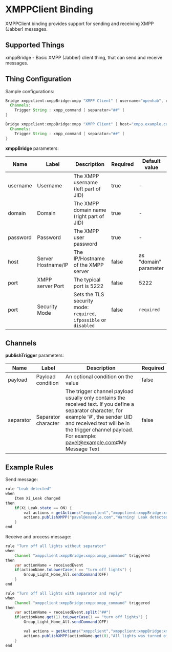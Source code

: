 # XMPPClient Binding

XMPPClient binding provides support for sending and receiving XMPP (Jabber) messages.

## Supported Things

xmppBridge - Basic XMPP (Jabber) client thing, that can send and receive messages.

## Thing Configuration

Sample configurations:

```java
Bridge xmppclient:xmppBridge:xmpp "XMPP Client" [ username="openhab", domain="example.com", password="********" ] {
  Channels:
    Trigger String : xmpp_command [ separator="##" ]
}
```

```java
Bridge xmppclient:xmppBridge:xmpp "XMPP Client" [ host="xmpp.example.com", port=7222, username="openhab", domain="example.com", password="********" ] {
  Channels:
    Trigger String : xmpp_command [ separator="##" ]
}
```

**xmppBridge** parameters:

| Name     | Label              | Description                                                        | Required | Default value         |
|----------|--------------------|--------------------------------------------------------------------|----------|-----------------------|
| username | Username           | The XMPP username (left part of JID)                               | true     | -                     |
| domain   | Domain             | The XMPP domain name (right part of JID)                           | true     | -                     |
| password | Password           | The XMPP user password                                             | true     | -                     |
| host     | Server Hostname/IP | The IP/Hostname of the XMPP server                                 | false    | as "domain" parameter |
| port     | XMPP server Port   | The typical port is 5222                                           | false    | 5222                  |
| port     | Security Mode      | Sets the TLS security mode: `required`, `ifpossible` or `disabled` | false    | `required`            |

## Channels

**publishTrigger** parameters:

| Name      | Label               | Description                                                                                                                                                                                                                                        | Required |
|-----------|---------------------|----------------------------------------------------------------------------------------------------------------------------------------------------------------------------------------------------------------------------------------------------|----------|
| payload   | Payload condition   | An optional condition on the value                                                                                                                                                                                                                 | false    |
| separator | Separator character | The trigger channel payload usually only contains the received text. If you define a separator character, for example '#', the sender UID and received text will be in the trigger channel payload. For example: pavel@example.com#My Message Text | false    |

## Example Rules

Send message:

```java
rule "Leak detected"
when
    Item Xi_Leak changed
then
    if(Xi_Leak.state == ON) {
        val actions = getActions("xmppclient","xmppclient:xmppBridge:xmpp")
        actions.publishXMPP("pavel@example.com","Warning! Leak detected!")
    }
end
```

Receive and process message:

```java
rule "Turn off all lights without separator"
when
    Channel "xmppclient:xmppBridge:xmpp:xmpp_command" triggered
then
    var actionName = receivedEvent
    if(actionName.toLowerCase() == "turn off lights") {
        Group_Light_Home_All.sendCommand(OFF)
    }
end

rule "Turn off all lights with separator and reply"
when
    Channel "xmppclient:xmppBridge:xmpp:xmpp_command" triggered
then
    var actionName = receivedEvent.split("##")
    if(actionName.get(1).toLowerCase() == "turn off lights") {
        Group_Light_Home_All.sendCommand(OFF)

        val actions = getActions("xmppclient","xmppclient:xmppBridge:xmpp")
        actions.publishXMPP(actionName.get(0),"All lights was turned off")
    }
end
```
